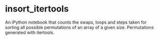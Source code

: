 # insort_itertools
An iPython notebook that counts the swaps, loops and steps taken for sorting all possible permutations of an array of a given size. Permutations generated with itertools.
